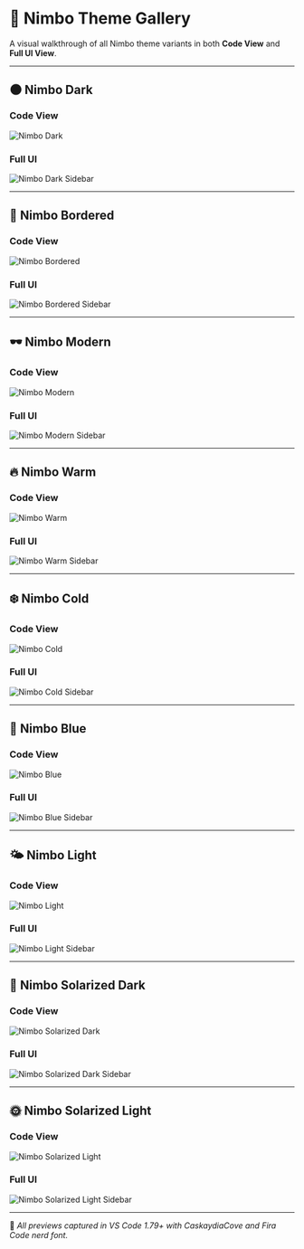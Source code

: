 # 🎨 Nimbo Theme Gallery

A visual walkthrough of all Nimbo theme variants in both **Code View** and **Full UI View**.

---

## 🌑 Nimbo Dark
### Code View
![Nimbo Dark](./assets/previews/nimbo-dark.png)
### Full UI
![Nimbo Dark Sidebar](./assets/previews/nimbo-dark-sidebar.png)

---

## 🧩 Nimbo Bordered
### Code View
![Nimbo Bordered](./assets/previews/nimbo-bordered.png)
### Full UI
![Nimbo Bordered Sidebar](./assets/previews/nimbo-bordered-sidebar.png)

---

## 🕶️ Nimbo Modern
### Code View
![Nimbo Modern](./assets/previews/nimbo-modern.png)
### Full UI
![Nimbo Modern Sidebar](./assets/previews/nimbo-modern-sidebar.png)

---

## 🔥 Nimbo Warm
### Code View
![Nimbo Warm](./assets/previews/nimbo-warm.png)
### Full UI
![Nimbo Warm Sidebar](./assets/previews/nimbo-warm-sidebar.png)

---

## ❄️ Nimbo Cold
### Code View
![Nimbo Cold](./assets/previews/nimbo-cold.png)
### Full UI
![Nimbo Cold Sidebar](./assets/previews/nimbo-cold-sidebar.png)

---

## 💙 Nimbo Blue
### Code View
![Nimbo Blue](./assets/previews/nimbo-blue.png)
### Full UI
![Nimbo Blue Sidebar](./assets/previews/nimbo-blue-sidebar.png)

---

## 🌤 Nimbo Light
### Code View
![Nimbo Light](./assets/previews/nimbo-light.png)
### Full UI
![Nimbo Light Sidebar](./assets/previews/nimbo-light-sidebar.png)

---

## 🌅 Nimbo Solarized Dark
### Code View
![Nimbo Solarized Dark](./assets/previews/nimbo-solarized-dark.png)
### Full UI
![Nimbo Solarized Dark Sidebar](./assets/previews/nimbo-solarized-dark-sidebar.png)

---

## 🌞 Nimbo Solarized Light
### Code View
![Nimbo Solarized Light](./assets/previews/nimbo-solarized-light.png)
### Full UI
![Nimbo Solarized Light Sidebar](./assets/previews/nimbo-solarized-light-sidebar.png)

---

📸 _All previews captured in VS Code 1.79+ with CaskaydiaCove and Fira Code nerd font._
